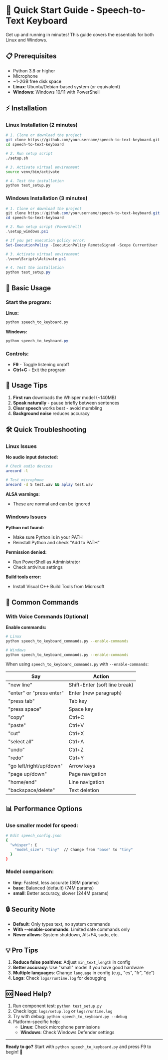 # 🚀 Quick Start Guide - Speech-to-Text Keyboard

Get up and running in minutes! This guide covers the essentials for both Linux and Windows.

## 📋 Prerequisites

- Python 3.8 or higher
- Microphone
- ~1-2GB free disk space
- **Linux**: Ubuntu/Debian-based system (or equivalent)
- **Windows**: Windows 10/11 with PowerShell

## ⚡ Installation

### Linux Installation (2 minutes)

```bash
# 1. Clone or download the project
git clone https://github.com/yourusername/speech-to-text-keyboard.git
cd speech-to-text-keyboard

# 2. Run setup script
./setup.sh

# 3. Activate virtual environment
source venv/bin/activate

# 4. Test the installation
python test_setup.py
```

### Windows Installation (3 minutes)

```powershell
# 1. Clone or download the project
git clone https://github.com/yourusername/speech-to-text-keyboard.git
cd speech-to-text-keyboard

# 2. Run setup script (PowerShell)
.\setup_windows.ps1

# If you get execution policy error:
Set-ExecutionPolicy -ExecutionPolicy RemoteSigned -Scope CurrentUser

# 3. Activate virtual environment
.\venv\Scripts\Activate.ps1

# 4. Test the installation
python test_setup.py
```

## 🎯 Basic Usage

### Start the program:

**Linux:**
```bash
python speech_to_keyboard.py
```

**Windows:**
```powershell
python speech_to_keyboard.py
```

### Controls:
- **F9** - Toggle listening on/off
- **Ctrl+C** - Exit the program

## 🎤 Usage Tips

1. **First run** downloads the Whisper model (~140MB)
2. **Speak naturally** - pause briefly between sentences
3. **Clear speech** works best - avoid mumbling
4. **Background noise** reduces accuracy

## 🛠️ Quick Troubleshooting

### Linux Issues

**No audio input detected:**
```bash
# Check audio devices
arecord -l

# Test microphone
arecord -d 5 test.wav && aplay test.wav
```

**ALSA warnings:**
- These are normal and can be ignored

### Windows Issues

**Python not found:**
- Make sure Python is in your PATH
- Reinstall Python and check "Add to PATH"

**Permission denied:**
- Run PowerShell as Administrator
- Check antivirus settings

**Build tools error:**
- Install Visual C++ Build Tools from Microsoft

## 🚨 Common Commands

### With Voice Commands (Optional)

**Enable commands:**
```bash
# Linux
python speech_to_keyboard_commands.py --enable-commands

# Windows
python speech_to_keyboard_commands.py --enable-commands
```

When using `speech_to_keyboard_commands.py` with `--enable-commands`:

| Say | Action |
|-----|--------|
| "new line" | Shift+Enter (soft line break) |
| "enter" or "press enter" | Enter (new paragraph) |
| "press tab" | Tab key |
| "press space" | Space key |
| "copy" | Ctrl+C |
| "paste" | Ctrl+V |
| "cut" | Ctrl+X |
| "select all" | Ctrl+A |
| "undo" | Ctrl+Z |
| "redo" | Ctrl+Y |
| "go left/right/up/down" | Arrow keys |
| "page up/down" | Page navigation |
| "home/end" | Line navigation |
| "backspace/delete" | Text deletion |

## 📊 Performance Options

### Use smaller model for speed:
```bash
# Edit speech_config.json
{
  "whisper": {
    "model_size": "tiny"  // Change from "base" to "tiny"
  }
}
```

### Model comparison:
- **tiny**: Fastest, less accurate (39M params)
- **base**: Balanced (default) (74M params) 
- **small**: Better accuracy, slower (244M params)

## 🔒 Security Note

- **Default**: Only types text, no system commands
- **With --enable-commands**: Limited safe commands only
- **Never allows**: System shutdown, Alt+F4, sudo, etc.

## 💡 Pro Tips

1. **Reduce false positives**: Adjust `min_text_length` in config
2. **Better accuracy**: Use "small" model if you have good hardware
3. **Multiple languages**: Change `language` in config (e.g., "es", "fr", "de")
4. **Logs**: Check `logs/runtime.log` for debugging

## 🆘 Need Help?

1. Run component test: `python test_setup.py`
2. Check logs: `logs/setup.log` or `logs/runtime.log`
3. Try with debug: `python speech_to_keyboard.py --debug`
4. Platform-specific help:
   - **Linux**: Check microphone permissions
   - **Windows**: Check Windows Defender settings

---
**Ready to go?** Start with `python speech_to_keyboard.py` and press F9 to begin! 🎉 